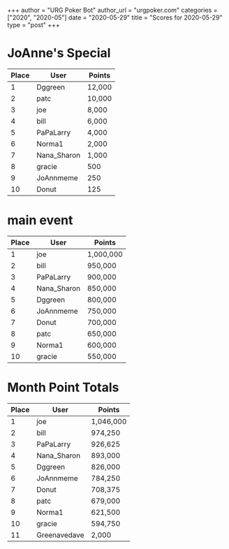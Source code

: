 +++
author = "URG Poker Bot"
author_url = "urgpoker.com"
categories = ["2020", "2020-05"]
date = "2020-05-29"
title = "Scores for 2020-05-29"
type = "post"
+++
# JoAnne's Special

| Place | User | Points |
|-------|------|--------|
| 1 | Dggreen | 12,000 |
| 2 | patc | 10,000 |
| 3 | joe | 8,000 |
| 4 | bill | 6,000 |
| 5 | PaPaLarry | 4,000 |
| 6 | Norma1 | 2,000 |
| 7 | Nana_Sharon | 1,000 |
| 8 | gracie | 500 |
| 9 | JoAnnmeme | 250 |
| 10 | Donut | 125 |

# main event

| Place | User | Points |
|-------|------|--------|
| 1 | joe | 1,000,000 |
| 2 | bill | 950,000 |
| 3 | PaPaLarry | 900,000 |
| 4 | Nana_Sharon | 850,000 |
| 5 | Dggreen | 800,000 |
| 6 | JoAnnmeme | 750,000 |
| 7 | Donut | 700,000 |
| 8 | patc | 650,000 |
| 9 | Norma1 | 600,000 |
| 10 | gracie | 550,000 |

# Month Point Totals

| Place | User | Points |
|-------|------|--------|
| 1 | joe | 1,046,000 |
| 2 | bill | 974,250 |
| 3 | PaPaLarry | 926,625 |
| 4 | Nana_Sharon | 893,000 |
| 5 | Dggreen | 826,000 |
| 6 | JoAnnmeme | 784,250 |
| 7 | Donut | 708,375 |
| 8 | patc | 679,000 |
| 9 | Norma1 | 621,500 |
| 10 | gracie | 594,750 |
| 11 | Greenavedave | 2,000 |
